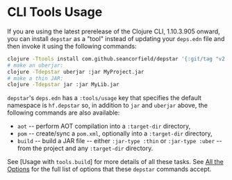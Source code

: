 # CLI Tools Usage

If you are using the latest prerelease of the Clojure CLI, 1.10.3.905 onward, you can install `depstar` as a "tool" instead of updating your `deps.edn` file and then invoke it using the following commands:

```bash
clojure -Ttools install com.github.seancorfield/depstar '{:git/tag "v2.1.253"}' :as depstar
# make an uberjar:
clojure -Tdepstar uberjar :jar MyProject.jar
# make a thin JAR:
clojure -Tdepstar jar :jar MyLib.jar
```

`depstar`'s `deps.edn` has a `:tools/usage` key that specifies the default namespace is `hf.depstar` so, in addition to `jar` and `uberjar` above, the following commands are also available:
* `aot` -- perform AOT compilation into a `:target-dir` directory,
* `pom` -- create/sync a `pom.xml`, optionally into a `:target-dir` directory,
* `build` -- build a JAR file -- either `:jar-type :thin` or `:jar-type :uber` -- from the project and any `:target-dir` directory.

See [Usage with `tools.build`] for more details of all these tasks. See [All the Options](options.md) for the full list of options that these `depstar` commands accept.
